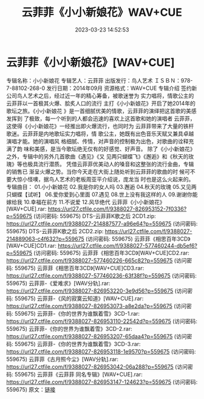 ﻿---
title: 云菲菲《小小新娘花》WAV+CUE
date: 2023-03-23 14:52:53
categories: WAV车载音乐、镜像
tags: 华语中文
---
# 云菲菲《小小新娘花》[WAV+CUE]

专辑名称：小小新娘花
专辑艺人：云菲菲
出版发行：鸟人艺术
ＩＳＢＮ：978-7-88102-268-0
发行日期：2014年09月
资源格式：WAV+CUE
专辑介绍
签约新公司鸟人艺术之后，经过近一年的精心筹备，被歌迷誉为
实力唱将，情歌公主的云菲菲以一首极其火爆、脍炙人口的流行
主打《小小新娘花》开启了她2014年的歌坛之旅。《小小新娘花
》是一首细腻优美的情歌，云菲菲的演绎把这首歌的美感发挥到
了极致，每一个听到的人都会迅速的喜欢上这首歌和她的演唱者
云菲菲，这使得《小小新娘花》一经推出即火爆流行，也同时为
云菲菲带来了大量的铁杆歌迷。云菲菲是内地歌坛实力唱将，情
歌公主，她既有出色音乐天赋又兼具卓越演唱才能。她的演唱风
格细腻、传情，对声音的控制极为出色，对歌曲的诠释充满了韵
味和美感，是当今歌坛绝无仅有的好感觉、好声音。
除了《小小新娘花》之外，专辑中的另外几首歌曲《遇见》《又
见两只蝴蝶飞》《邂逅》和《秋天的玫瑰》等也极具流行潜质。
凭借云菲菲优美动人的嗓音和这整张的流行金曲，专辑的销售已
渐呈火爆之势。当你今天走在大街上随处听到云菲菲的歌曲的时
候可不要大惊小怪噢，据鸟人艺术的老板周亚平介绍说，庞龙当
时也是这么火起来的。
专辑曲目：
01.小小新娘花
02.我是你的女人吗
03.邂逅
04.秋天的玫瑰
05.又见两只蝴蝶【试听】
06.爱你爱到心里面
07.遇见
08.世上没有我这样的人
09.谢谢你能嫁给我
10.幸福在前方
11.不说爱
12.风华绝代
云菲菲《小小新娘花》[WAV+CUE].rar: https://url27.ctfile.com/f/9388027-826953152-7f0336?p=559675
(访问密码: 559675)
DTS-云菲菲K歌之后 2CD1.zip: https://url27.ctfile.com/f/9388027-214887577-a96e64?p=559675
(访问密码: 559675)
DTS-云菲菲K歌之后 2CD2.zip: https://url27.ctfile.com/f/9388027-214889063-c4f632?p=559675
(访问密码: 559675)
云菲菲《相思百年3CD》[WAV+CUE]CD1.rar: https://url27.ctfile.com/f/9388027-577460244-db5ef6?p=559675
(访问密码: 559675)
云菲菲《相思百年3CD》[WAV+CUE]CD2.rar: https://url27.ctfile.com/f/9388027-577460226-665c82?p=559675
(访问密码: 559675)
云菲菲《相思百年3CD》[WAV+CUE]CD3.rar: https://url27.ctfile.com/f/9388027-577460236-63f38f?p=559675
(访问密码: 559675)
云菲菲-《爱难求》[WAV分轨].rar: https://url27.ctfile.com/f/9388027-826953220-3e9d56?p=559675
(访问密码: 559675)
云菲菲-《风的寂寞云知道》[WAV+CUE].rar: https://url27.ctfile.com/f/9388027-826953073-a8e2da?p=559675
(访问密码: 559675)
云菲菲-《你的世界为谁飘着雪》3CD-1.rar: https://url27.ctfile.com/f/9388027-826953110-22542d?p=559675
(访问密码: 559675)
云菲菲-《你的世界为谁飘着雪》3CD-2.rar: https://url27.ctfile.com/f/9388027-826953207-65daa4?p=559675
(访问密码: 559675)
云菲菲-《你的世界为谁飘着雪》3CD-3.rar: https://url27.ctfile.com/f/9388027-826953118-1e9570?p=559675
(访问密码: 559675)
云菲菲《古月照今尘》[WAV分轨].rar: https://url27.ctfile.com/f/9388027-826953042-06a288?p=559675
(访问密码: 559675)
云菲菲《云菲菲 同名专辑》[WAV+CUE].rar: https://url27.ctfile.com/f/9388027-826953147-124623?p=559675
(访问密码: 559675)
原文：[链接](https://blog.sina.com.cn/s/blog_1647c7e760103113n.html)